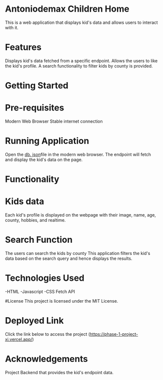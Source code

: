 # Antoniodemax Children Home
This is a web application that displays kid's data and allows users to interact with it.

# Features
Displays kid's data fetched from a specific endpoint.
Allows the users to like the kid's profile.
A search functionality to filter kids by county is provided.

# Getting Started

# Pre-requisites
Modern Web Browser
Stable internet connection

# Running Application
Open the [db. json](https://phase-1-project-xi.vercel.app/)file in the modern web browser.
The endpoint will fetch and display the kid's data on the page.

# Functionality

# Kids data
Each kid's profile is displayed on the webpage with their image, name, age, county, hobbies, and  realtime.

# Search Function
The users can search the kids by county
This application filters the kid's data based on the search query and hence displays the results.

# Technologies Used
-HTML
-Javascript
-CSS
Fetch API

#License
This project is licensed under the MIT License.

# Deployed Link
Click the link below to access the project
(https://phase-1-project-xi.vercel.app/)

# Acknowledgements
Project Backend that provides the kid's endpoint data.
